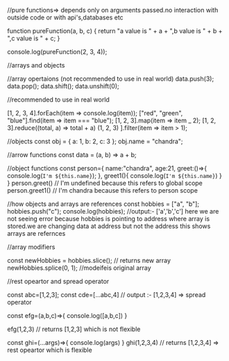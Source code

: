 //pure functions=> depends only on arguments passed.no interaction with outside code or with api's,databases etc

function pureFunction(a, b, c) {
return "a value is " + a + ",b value is " + b + ",c value is " + c;
}

console.log(pureFunction(2, 3, 4));

//arrays and objects

//array opertaions (not recommended to use in real world)
data.push(3);
data.pop();
data.shift();
data.unshift(0);

//recommended to use in real world

[1, 2, 3, 4].forEach(item => console.log(item));
["red", "green", "blue"].find(item => item === "blue");
[1, 2, 3].map(item => item \_ 2);
[1, 2, 3].reduce((total, a) => total + a)
(1, 2, 3)
].filter(item => item > 1);

//objects
const obj = { a: 1, b: 2, c: 3 };
obj.name = "chandra";

//arrow functions
const data = (a, b) => a + b;

//object functions
const person={
name:"chandra",
age:21,
greet:()=>{
console.log(`I'm ${this.name}`);
},
greet1(){
console.log(`I'm ${this.name}`)
}
}
person.greet() // I'm undefined because this refers to global scope
person.greet1() // I'm chandra because this refers to person scope

//how objects and arrays are references
const hobbies = ["a", "b"];
hobbies.push("c");
console.log(hobbies); //output:- ['a','b','c'] here we are not seeing error because hobbies is pointing to address where array is stored.we are changing data at address but not the address this shows arrays are refernces

//array modifiers

const newHobbies = hobbies.slice(); // returns new array
newHobbies.splice(0, 1); //modeifeis original array

//rest opeartor and spread operator

const abc=[1,2,3];
const cde=[...abc,4] // output :- [1,2,3,4] => spread operator

const efg=(a,b,c)=>{
console.log([a,b,c])
}

efg(1,2,3) // returns [1,2,3] which is not flexible

const ghi=(...args)=>{
console.log(args)
}
ghi(1,2,3,4) // returns [1,2,3,4] => rest opeartor which is flexible

